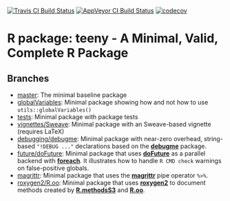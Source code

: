 [![Travis CI Build Status](https://travis-ci.org/HenrikBengtsson/teeny.svg?branch=master)](https://travis-ci.org/HenrikBengtsson/teeny/branches)
[![AppVeyor CI Build Status](https://ci.appveyor.com/api/projects/status/github/HenrikBengtsson/teeny?branch=master&svg=true)](https://ci.appveyor.com/project/HenrikBengtsson/teeny)
[![codecov](https://codecov.io/gh/HenrikBengtsson/teeny/branch/master/graph/badge.svg)](https://codecov.io/gh/HenrikBengtsson/teeny/branches)


# R package: teeny - A Minimal, Valid, Complete R Package


## Branches

* [master](https://github.com/HenrikBengtsson/teeny): The minimal baseline package
* [globalVariables](https://github.com/HenrikBengtsson/teeny/tree/globalVariables): Minimal package showing how and not how to use `utils::globalVariables()`
* [tests](https://github.com/HenrikBengtsson/teeny/tree/tests): Minimal package with package tests
* [vignettes/Sweave](https://github.com/HenrikBengtsson/teeny/tree/vignettes/Sweave): Minimal package with an Sweave-based vignette (requires LaTeX)
* [debugging/debugme](https://github.com/HenrikBengtsson/teeny/tree/debugging/debugme): Minimal package with near-zero overhead, string-based `"!DEBUG ..."` declarations based on the **[debugme]** package.
* [future/doFuture](https://github.com/HenrikBengtsson/teeny/tree/future/doFuture): Minimal package that uses **[doFuture]** as a parallel backend with **[foreach]**.  It illustrates how to handle `R CMD check` warnings on false-positive globals.
* [magrittr](https://github.com/HenrikBengtsson/teeny/tree/magrittr): Minimal package that uses the **[magrittr]** pipe operator `%>%`.
* [roxygen2/R.oo](https://github.com/HenrikBengtsson/teeny/tree/roxygen2/R.oo): Minimal package that uses **[roxygen2]** to document methods created by **[R.methodsS3]** and **[R.oo]**.

[debugme]: https://cran.r-project.org/package=debugme
[doFuture]: https://cran.r-project.org/package=doFuture
[foreach]: https://cran.r-project.org/package=foreach
[magrittr]: https://cran.r-project.org/package=magrittr
[roxygen2]: https://cran.r-project.org/package=roxygen2
[R.methodsS3]: https://cran.r-project.org/package=R.methodsS3
[R.oo]: https://cran.r-project.org/package=R.oo


